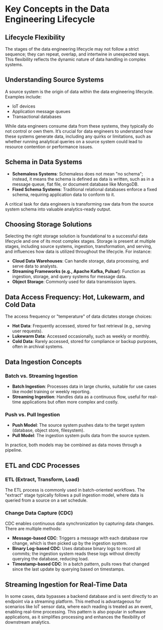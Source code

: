 # Key Concepts in the Data Engineering Lifecycle

## Lifecycle Flexibility

The stages of the data engineering lifecycle may not follow a strict sequence; they can repeat, overlap, and intertwine in unexpected ways. This flexibility reflects the dynamic nature of data handling in complex systems.

## Understanding Source Systems

A source system is the origin of data within the data engineering lifecycle. Examples include:
- IoT devices
- Application message queues
- Transactional databases

While data engineers consume data from these systems, they typically do not control or own them. It’s crucial for data engineers to understand how these systems generate data, including any quirks or limitations, such as whether running analytical queries on a source system could lead to resource contention or performance issues.

## Schema in Data Systems

- **Schemaless Systems**: Schemaless does not mean "no schema"; instead, it means the schema is defined as data is written, such as in a message queue, flat file, or document database like MongoDB.
- **Fixed Schema Systems**: Traditional relational databases enforce a fixed schema, requiring application data to conform to it.

A critical task for data engineers is transforming raw data from the source system schema into valuable analytics-ready output.

## Choosing Storage Solutions

Selecting the right storage solution is foundational to a successful data lifecycle and one of its most complex stages. Storage is present at multiple stages, including source systems, ingestion, transformation, and serving, and influences how data is utilized throughout the lifecycle. For instance:
- **Cloud Data Warehouses**: Can handle storage, data processing, and serve data to analysts.
- **Streaming Frameworks (e.g., Apache Kafka, Pulsar)**: Function as ingestion, storage, and query systems for message data.
- **Object Storage**: Commonly used for data transmission layers.

## Data Access Frequency: Hot, Lukewarm, and Cold Data

The access frequency or "temperature" of data dictates storage choices:
- **Hot Data**: Frequently accessed, stored for fast retrieval (e.g., serving user requests).
- **Lukewarm Data**: Accessed occasionally, such as weekly or monthly.
- **Cold Data**: Rarely accessed, stored for compliance or backup purposes, often in archival systems.

## Data Ingestion Concepts

### Batch vs. Streaming Ingestion

- **Batch Ingestion**: Processes data in large chunks, suitable for use cases like model training or weekly reporting.
- **Streaming Ingestion**: Handles data as a continuous flow, useful for real-time applications but often more complex and costly.

### Push vs. Pull Ingestion

- **Push Model**: The source system pushes data to the target system (database, object store, filesystem).
- **Pull Model**: The ingestion system pulls data from the source system.

In practice, both models may be combined as data moves through a pipeline.

## ETL and CDC Processes

### ETL (Extract, Transform, Load)

The ETL process is commonly used in batch-oriented workflows. The "extract" stage typically follows a pull ingestion model, where data is queried from a source on a set schedule.

### Change Data Capture (CDC)

CDC enables continuous data synchronization by capturing data changes. There are multiple methods:
- **Message-based CDC**: Triggers a message with each database row change, which is then picked up by the ingestion system.
- **Binary Log-based CDC**: Uses database binary logs to record all commits; the ingestion system reads these logs without directly querying the database, reducing load.
- **Timestamp-based CDC**: In a batch pattern, pulls rows that changed since the last update by querying based on timestamps.

## Streaming Ingestion for Real-Time Data

In some cases, data bypasses a backend database and is sent directly to an endpoint via a streaming platform. This method is advantageous for scenarios like IoT sensor data, where each reading is treated as an event, enabling real-time processing. This pattern is also popular in software applications, as it simplifies processing and enhances the flexibility of downstream analytics.

